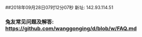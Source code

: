 ##2018年09月28日07时12分07秒 新址: 142.93.114.51
### 兔友常见问题及解答: https://github.com/wanggonging/d/blob/w/FAQ.md
